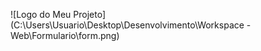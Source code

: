 ![Logo do Meu Projeto](C:\Users\Usuario\Desktop\Desenvolvimento\Workspace - Web\Formulario\form.png)

